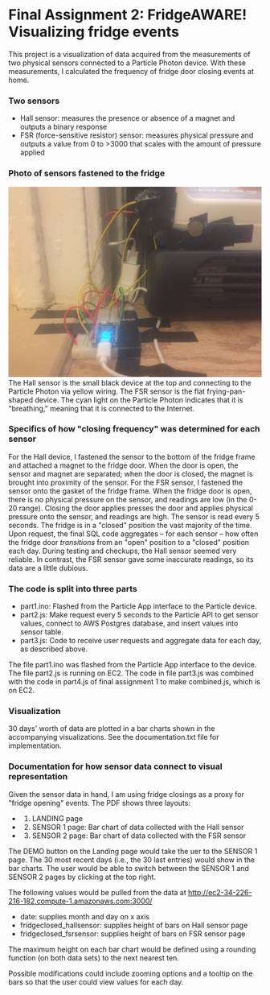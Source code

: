 # Final Assignment 2: FridgeAWARE! Visualizing fridge events

This project is a visualization of data acquired from the measurements of two physical sensors connected to a Particle Photon device. 
With these measurements, I calculated the frequency of fridge door closing events at home.

### Two sensors
* Hall sensor: measures the presence or absence of a magnet and outputs a binary response
* FSR (force-sensitive resistor) sensor: measures physical pressure and outputs a value from 0 to >3000 that scales with the amount of pressure applied

### Photo of sensors fastened to the fridge
![preview.JPG](preview.JPG)
The Hall sensor is the small black device at the top and connecting to the Particle Photon via yellow wiring. The FSR sensor is the flat frying-pan-shaped device.
The cyan light on the Particle Photon indicates that it is "breathing," meaning that it is connected to the Internet.

### Specifics of how "closing frequency" was determined for each sensor
For the Hall device, I fastened the sensor to the bottom of the fridge frame and attached a magnet to the fridge door. When the door is open, the sensor
and magnet are separated; when the door is closed, the magnet is brought into proximity of the sensor.
For the FSR sensor, I fastened the sensor onto the gasket of the fridge frame. When the fridge door is open, there is no physical pressure on the sensor,
and readings are low (in the 0-20 range). Closing the door applies presses the door and applies physical pressure onto the sensor, and readings are high.
The sensor is read every 5 seconds. The fridge is in a "closed" position the vast majority of the time. Upon request, the final SQL code aggregates – for
each sensor – how often the fridge door *transitions* from an "open" position to a "closed" position each day. During testing and checkups, the Hall sensor
seemed very reliable. In contrast, the FSR sensor gave some inaccurate readings, so its data are a little dubious.

### The code is split into three parts
* part1.ino: Flashed from the Particle App interface to the Particle device.
* part2.js: Make request every 5 seconds to the Particle API to get sensor values, connect to AWS Postgres database, and insert values into sensor table.
* part3.js: Code to receive user requests and aggregate data for each day, as described above.

The file part1.ino was flashed from the Particle App interface to the device. The file part2.js is running on EC2. The code in file part3.js was combined with the code in part4.js of final assignment 1 to make combined.js, which is on EC2.

### Visualization
30 days' worth of data are plotted in a bar charts shown in the accompanying visualizations. See the documentation.txt file for implementation.

### Documentation for how sensor data connect to visual representation
Given the sensor data in hand, I am using fridge closings as a proxy for "fridge opening" events.
The PDF shows three layouts:
* 1. LANDING page
* 2. SENSOR 1 page: Bar chart of data collected with the Hall sensor
* 3. SENSOR 2 page: Bar chart of data collected with the FSR sensor

The DEMO button on the Landing page would take the uer to the SENSOR 1 page.
The 30 most recent days (i.e., the 30 last entries) would show in the bar charts. The user would be able to switch between the SENSOR 1 and SENSOR 2 pages by clicking at the top right.

The following values would be pulled from the data at http://ec2-34-226-216-182.compute-1.amazonaws.com:3000/
* date: supplies month and day on x axis
* fridgeclosed_hallsensor: supplies height of bars on Hall sensor page
* fridgeclosed_fsrsensor: supplies height of bars on FSR sensor page

The maximum height on each bar chart would be defined using a rounding function (on both data sets) to the next nearest ten.

Possible modifications could include zooming options and a tooltip on the bars so that the user could view values for each day.